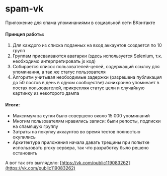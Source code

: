 # spam-vk
Приложение для спама упоминаниями в социальной сети ВКонтакте
#### Принцип работы:
 1. Для каждого из списка поданных на вход аккаунтов создается по 10 групп
 2. Группам присваиваются аватарки (здесь используется Selenium, т.к. необходимо интерпретировать js код)
 3. Собирается список пользователей-целей, содержащий ссылку для упоминания, а так же статус пользователя
 4. Алгоритм учитывая необходимые задержки (разрешена публикация до 50 постов в день в одном сообществе) аснихронно упоминает в постах пользователей, прикрепляя статус цели и случайную картинку из некоторого дампа
 
#### Итоги:
 - Максимум за сутки было совершено около 15 000 упоминаний
 - Многим пользователям нравились записи: были репосты, подписки на спамящую группу
 - Затраты на покупку аккаунтов во время тестов полностью окупились 
 - Архитектура приложения начала давать трещины при попытке использовать proxy сервера, так что разработку было решено остановить

А вот так это выглядело: [https://vk.com/public119083262](https://vk.com/public119083262)
